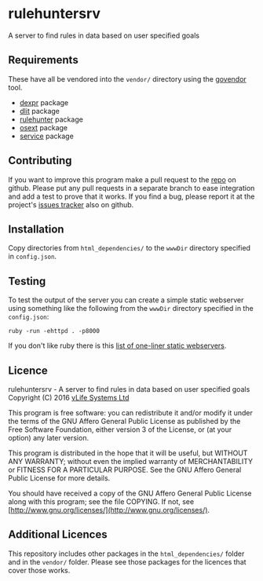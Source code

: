 rulehuntersrv
=============
A server to find rules in data based on user specified goals

Requirements
------------
These have all be vendored into the `vendor/` directory using the
[govendor](https://github.com/kardianos/govendor) tool.

* [dexpr](https://github.com/lawrencewoodman/dexpr) package
* [dlit](https://github.com/lawrencewoodman/dlit) package
* [rulehunter](https://github.com/lawrencewoodman/rulehunter) package
* [osext](https://github.com/kardianos/osext) package
* [service](https://github.com/kardianos/service) package

Contributing
------------
If you want to improve this program make a pull request to the [repo](https://github.com/LawrenceWoodman/rulehuntersrv) on github.  Please put any pull requests in a separate branch to ease integration and add a test to prove that it works.  If you find a bug, please report it at the project's [issues tracker](https://github.com/LawrenceWoodman/rulehuntersrv/issues) also on github.

Installation
------------
Copy directories from `html_dependencies/` to the `wwwDir` directory specified in `config.json`.

Testing
-------
To test the output of the server you can create a simple static webserver using something like the following from the `wwwDir` directory specified in the `config.json`:

    ruby -run -ehttpd . -p8000


If you don't like ruby there is this [list of one-liner static webservers](https://gist.github.com/willurd/5720255).


Licence
-------
rulehuntersrv - A server to find rules in data based on user specified goals
Copyright (C) 2016 [vLife Systems Ltd](http://vlifesystems.com)

This program is free software: you can redistribute it and/or modify
it under the terms of the GNU Affero General Public License as published by
the Free Software Foundation, either version 3 of the License, or
(at your option) any later version.

This program is distributed in the hope that it will be useful,
but WITHOUT ANY WARRANTY; without even the implied warranty of
MERCHANTABILITY or FITNESS FOR A PARTICULAR PURPOSE.  See the
GNU Affero General Public License for more details.

You should have received a copy of the GNU Affero General Public License
along with this program; see the file COPYING.  If not, see
[http://www.gnu.org/licenses/](http://www.gnu.org/licenses/).

Additional Licences
-------------------
This repository includes other packages in the `html_dependencies/` folder and in the `vendor/` folder.  Please see those packages for the licences that cover those works.
